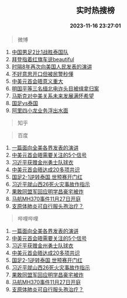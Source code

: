 <div align="center"><h2>实时热搜榜</h2><h4>2023-11-16 23:27:01</h4></div>

> 微博  

1. [中国男足2比1战胜泰国队](https://s.weibo.com/weibo?q=%23%E4%B8%AD%E5%9B%BD%E7%94%B7%E8%B6%B32%E6%AF%941%E6%88%98%E8%83%9C%E6%B3%B0%E5%9B%BD%E9%98%9F%23&t=31&band_rank=1&Refer=top)<br />
2. [拜登指着红旗车说beautiful](https://s.weibo.com/weibo?q=%23%E6%8B%9C%E7%99%BB%E6%8C%87%E7%9D%80%E7%BA%A2%E6%97%97%E8%BD%A6%E8%AF%B4beautiful%23&t=31&band_rank=2&Refer=top)<br />
3. [时隔8年再次向美国人民发表的演讲](https://s.weibo.com/weibo?q=%23%E6%97%B6%E9%9A%948%E5%B9%B4%E5%86%8D%E6%AC%A1%E5%90%91%E7%BE%8E%E5%9B%BD%E4%BA%BA%E6%B0%91%E5%8F%91%E8%A1%A8%E7%9A%84%E6%BC%94%E8%AE%B2%23&t=31&band_rank=3&Refer=top)<br />
4. [不好意思开口但被民警秒懂](https://s.weibo.com/weibo?q=%23%E4%B8%8D%E5%A5%BD%E6%84%8F%E6%80%9D%E5%BC%80%E5%8F%A3%E4%BD%86%E8%A2%AB%E6%B0%91%E8%AD%A6%E7%A7%92%E6%87%82%23&t=31&band_rank=4&Refer=top)<br />
5. [中美元首会晤意义重大](https://s.weibo.com/weibo?q=%23%E4%B8%AD%E7%BE%8E%E5%85%83%E9%A6%96%E4%BC%9A%E6%99%A4%E6%84%8F%E4%B9%89%E9%87%8D%E5%A4%A7%23&t=31&band_rank=5&Refer=top)<br />
6. [明国平等三名缅北电诈头目被缉拿归案](https://s.weibo.com/weibo?q=%23%E6%98%8E%E5%9B%BD%E5%B9%B3%E7%AD%89%E4%B8%89%E5%90%8D%E7%BC%85%E5%8C%97%E7%94%B5%E8%AF%88%E5%A4%B4%E7%9B%AE%E8%A2%AB%E7%BC%89%E6%8B%BF%E5%BD%92%E6%A1%88%23&t=31&band_rank=6&Refer=top)<br />
7. [马斯克对中美关系未来发展满怀希望](https://s.weibo.com/weibo?q=%23%E9%A9%AC%E6%96%AF%E5%85%8B%E5%AF%B9%E4%B8%AD%E7%BE%8E%E5%85%B3%E7%B3%BB%E6%9C%AA%E6%9D%A5%E5%8F%91%E5%B1%95%E6%BB%A1%E6%80%80%E5%B8%8C%E6%9C%9B%23&t=31&band_rank=7&Refer=top)<br />
8. [国足vs泰国](https://s.weibo.com/weibo?q=%23%E5%9B%BD%E8%B6%B3vs%E6%B3%B0%E5%9B%BD%23&t=31&band_rank=8&Refer=top)<br />
9. [阿里四小龙业务浮出水面](https://s.weibo.com/weibo?q=%23%E9%98%BF%E9%87%8C%E5%9B%9B%E5%B0%8F%E9%BE%99%E4%B8%9A%E5%8A%A1%E6%B5%AE%E5%87%BA%E6%B0%B4%E9%9D%A2%23&t=31&band_rank=9&Refer=top)<br />

> 知乎  


> 百度  

1. [一篇面向全美各界发表的演讲](https://www.baidu.com/s?wd=%E4%B8%80%E7%AF%87%E9%9D%A2%E5%90%91%E5%85%A8%E7%BE%8E%E5%90%84%E7%95%8C%E5%8F%91%E8%A1%A8%E7%9A%84%E6%BC%94%E8%AE%B2&sa=fyb_news&rsv_dl=fyb_news)<br />
2. [中美元首会晤需要关注的5个信号](https://www.baidu.com/s?wd=%E4%B8%AD%E7%BE%8E%E5%85%83%E9%A6%96%E4%BC%9A%E6%99%A4%E9%9C%80%E8%A6%81%E5%85%B3%E6%B3%A8%E7%9A%845%E4%B8%AA%E4%BF%A1%E5%8F%B7&sa=fyb_news&rsv_dl=fyb_news)<br />
3. [习近平获赠金州勇士队球衣](https://www.baidu.com/s?wd=%E4%B9%A0%E8%BF%91%E5%B9%B3%E8%8E%B7%E8%B5%A0%E9%87%91%E5%B7%9E%E5%8B%87%E5%A3%AB%E9%98%9F%E7%90%83%E8%A1%A3&sa=fyb_news&rsv_dl=fyb_news)<br />
4. [中美元首会晤达成20多项共识](https://www.baidu.com/s?wd=%E4%B8%AD%E7%BE%8E%E5%85%83%E9%A6%96%E4%BC%9A%E6%99%A4%E8%BE%BE%E6%88%9020%E5%A4%9A%E9%A1%B9%E5%85%B1%E8%AF%86&sa=fyb_news&rsv_dl=fyb_news)<br />
5. [国足2-1逆转泰国 世预赛开门红](https://www.baidu.com/s?wd=%E5%9B%BD%E8%B6%B32-1%E9%80%86%E8%BD%AC%E6%B3%B0%E5%9B%BD+%E4%B8%96%E9%A2%84%E8%B5%9B%E5%BC%80%E9%97%A8%E7%BA%A2&sa=fyb_news&rsv_dl=fyb_news)<br />
6. [习近平就山西26死火灾事故作指示](https://www.baidu.com/s?wd=%E4%B9%A0%E8%BF%91%E5%B9%B3%E5%B0%B1%E5%B1%B1%E8%A5%BF26%E6%AD%BB%E7%81%AB%E7%81%BE%E4%BA%8B%E6%95%85%E4%BD%9C%E6%8C%87%E7%A4%BA&sa=fyb_news&rsv_dl=fyb_news)<br />
7. [果敢同盟军回应明学昌豪宅被炸](https://www.baidu.com/s?wd=%E6%9E%9C%E6%95%A2%E5%90%8C%E7%9B%9F%E5%86%9B%E5%9B%9E%E5%BA%94%E6%98%8E%E5%AD%A6%E6%98%8C%E8%B1%AA%E5%AE%85%E8%A2%AB%E7%82%B8&sa=fyb_news&rsv_dl=fyb_news)<br />
8. [马航MH370事件11月27日开庭](https://www.baidu.com/s?wd=%E9%A9%AC%E8%88%AAMH370%E4%BA%8B%E4%BB%B611%E6%9C%8827%E6%97%A5%E5%BC%80%E5%BA%AD&sa=fyb_news&rsv_dl=fyb_news)<br />
9. [支原体肺炎可自行服头孢治疗？](https://www.baidu.com/s?wd=%E6%94%AF%E5%8E%9F%E4%BD%93%E8%82%BA%E7%82%8E%E5%8F%AF%E8%87%AA%E8%A1%8C%E6%9C%8D%E5%A4%B4%E5%AD%A2%E6%B2%BB%E7%96%97%EF%BC%9F&sa=fyb_news&rsv_dl=fyb_news)<br />

> 哔哩哔哩  

1. [一篇面向全美各界发表的演讲](https://www.baidu.com/s?wd=%E4%B8%80%E7%AF%87%E9%9D%A2%E5%90%91%E5%85%A8%E7%BE%8E%E5%90%84%E7%95%8C%E5%8F%91%E8%A1%A8%E7%9A%84%E6%BC%94%E8%AE%B2&sa=fyb_news&rsv_dl=fyb_news)<br />
2. [中美元首会晤需要关注的5个信号](https://www.baidu.com/s?wd=%E4%B8%AD%E7%BE%8E%E5%85%83%E9%A6%96%E4%BC%9A%E6%99%A4%E9%9C%80%E8%A6%81%E5%85%B3%E6%B3%A8%E7%9A%845%E4%B8%AA%E4%BF%A1%E5%8F%B7&sa=fyb_news&rsv_dl=fyb_news)<br />
3. [习近平获赠金州勇士队球衣](https://www.baidu.com/s?wd=%E4%B9%A0%E8%BF%91%E5%B9%B3%E8%8E%B7%E8%B5%A0%E9%87%91%E5%B7%9E%E5%8B%87%E5%A3%AB%E9%98%9F%E7%90%83%E8%A1%A3&sa=fyb_news&rsv_dl=fyb_news)<br />
4. [中美元首会晤达成20多项共识](https://www.baidu.com/s?wd=%E4%B8%AD%E7%BE%8E%E5%85%83%E9%A6%96%E4%BC%9A%E6%99%A4%E8%BE%BE%E6%88%9020%E5%A4%9A%E9%A1%B9%E5%85%B1%E8%AF%86&sa=fyb_news&rsv_dl=fyb_news)<br />
5. [国足2-1逆转泰国 世预赛开门红](https://www.baidu.com/s?wd=%E5%9B%BD%E8%B6%B32-1%E9%80%86%E8%BD%AC%E6%B3%B0%E5%9B%BD+%E4%B8%96%E9%A2%84%E8%B5%9B%E5%BC%80%E9%97%A8%E7%BA%A2&sa=fyb_news&rsv_dl=fyb_news)<br />
6. [习近平就山西26死火灾事故作指示](https://www.baidu.com/s?wd=%E4%B9%A0%E8%BF%91%E5%B9%B3%E5%B0%B1%E5%B1%B1%E8%A5%BF26%E6%AD%BB%E7%81%AB%E7%81%BE%E4%BA%8B%E6%95%85%E4%BD%9C%E6%8C%87%E7%A4%BA&sa=fyb_news&rsv_dl=fyb_news)<br />
7. [果敢同盟军回应明学昌豪宅被炸](https://www.baidu.com/s?wd=%E6%9E%9C%E6%95%A2%E5%90%8C%E7%9B%9F%E5%86%9B%E5%9B%9E%E5%BA%94%E6%98%8E%E5%AD%A6%E6%98%8C%E8%B1%AA%E5%AE%85%E8%A2%AB%E7%82%B8&sa=fyb_news&rsv_dl=fyb_news)<br />
8. [马航MH370事件11月27日开庭](https://www.baidu.com/s?wd=%E9%A9%AC%E8%88%AAMH370%E4%BA%8B%E4%BB%B611%E6%9C%8827%E6%97%A5%E5%BC%80%E5%BA%AD&sa=fyb_news&rsv_dl=fyb_news)<br />
9. [支原体肺炎可自行服头孢治疗？](https://www.baidu.com/s?wd=%E6%94%AF%E5%8E%9F%E4%BD%93%E8%82%BA%E7%82%8E%E5%8F%AF%E8%87%AA%E8%A1%8C%E6%9C%8D%E5%A4%B4%E5%AD%A2%E6%B2%BB%E7%96%97%EF%BC%9F&sa=fyb_news&rsv_dl=fyb_news)<br />
